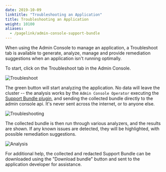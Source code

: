 ```yaml
---
date: 2019-10-09
linktitle: "Troubleshooting an Application"
title: Troubleshooting an Application
weight: 10100
aliases: 
  - /pagelink/admin-console-support-bundle
---
```


When using the Admin Console to manage an application, a Troubleshoot tab is available to generate, analyze, manage and provide remediation suggestions when an application isn't running optimally.

To start, click on the Troubleshoot tab in the Admin Console.

![Troubleshoot](/images/troubleshoot.png)

The green button will start analyzing the application. No data will leave the cluster -- the analysis works by the `Admin Console Operator` executing the [Support Bundle plugin](https://troubleshoot.sh), and sending the collected bundle directly to the admin console api. It's never sent across the internet, or to anyone else.

![Troubleshooting](/images/troubleshooting.png)

The collected bundle is then run through various analyzers, and the results are shown. If any known issues are detected, they will be highlighted, with possible remediation suggestions.

![Analysis](/images/analysis.png)

For additional help, the collected and redacted Support Bundle can be downloaded using the "Download bundle" button and sent to the application developer for assistance.
